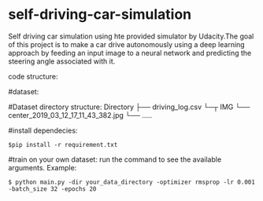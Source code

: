 
# self-driving-car-simulation
Self driving car simulation using hte provided simulator by Udacity.The goal of this project is to make a car drive autonomously using  a deep learning approach by feeding an input image to a neural network and predicting the steering angle associated with it.

code structure: 

#dataset:

#Dataset directory structure:
Directory
├── driving_log.csv
└─┬ IMG
  └── center_2019_03_12_17_11_43_382.jpg
  └── .....


#install dependecies:
```
$pip install -r requirement.txt
```

#train on your own dataset:
run the command to see the available arguments. Example: 
```
$ python main.py -dir your_data_directory -optimizer rmsprop -lr 0.001 -batch_size 32 -epochs 20 
```
